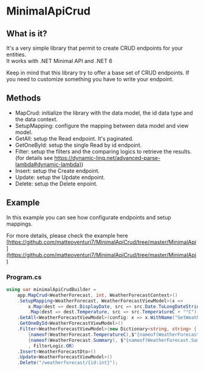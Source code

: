 # MinimalApiCrud

## What is it?

It's a very simple library that permit to create CRUD endpoints for your entities.  
It works with .NET Minimal API and .NET 6

Keep in mind that this library try to offer a base set of CRUD endpoints. If you need to customize something you have to write your endpoint.

## Methods

*   MapCrud: initialize the library with the data model, the id data type and the data context.
*   SetupMapping: configure the mapping between data model and view model.
*   GetAll: setup the Read endpoint. It's paginated.
*   GetOneById: setup the single Read by id endpoint.
*   Filter: setup the filters and the comparing logics to retrieve the results. (for details see [https://dynamic-linq.net/advanced-parse-lambda#dynamic-lambda)](https://dynamic-linq.net/advanced-parse-lambda#dynamic-lambda))
*   Insert: setup the Create endpoint.
*   Update: setup the Update endpoint.
*   Delete: setup the Delete enpoint.

## Example

In this example you can see how configurate endpoints and setup mappings.

For more details, please check the example here [https://github.com/matteoventuri7/MinimalApiCrud/tree/master/MinimalApi](https://github.com/matteoventuri7/MinimalApiCrud/tree/master/MinimalApi)

### Program.cs

```c#
using var minimalApiCrudBuilder =
    app.MapCrud<WeatherForecast, int, WeatherForecastContext>()
    .SetupMapping<WeatherForecast, WeatherForecastViewModel>(x =>
        x.Map(dest => dest.DisplayDate, src => src.Date.ToLongDateString())
        .Map(dest => dest.Temperature, src => src.TemperatureC + "°C"))
    .GetAll<WeatherForecastViewModel>(config: x => x.WithName("GetWeatherForecast"))
    .GetOneById<WeatherForecastViewModel>()
    .Filter<WeatherForecastViewModel>(new Dictionary<string, string> {
        {nameof(WeatherForecast.TemperatureC),$"{nameof(WeatherForecast.TemperatureC)} == @0" }, 
        {nameof(WeatherForecast.Summary), $"{nameof(WeatherForecast.Summary)} == @0" } }
        , FilterLogic.OR)
    .Insert<WeatherForecastDto>()
    .Update<WeatherForecastViewModel>()
    .Delete("/weatherforecast/{id:int}");
```
